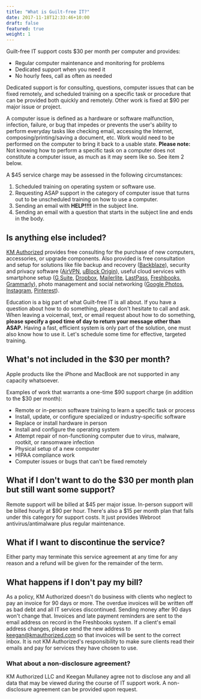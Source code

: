 ```yaml
---
title: "What is Guilt-free IT?"
date: 2017-11-18T12:33:46+10:00
draft: false
featured: true
weight: 1
---
```


Guilt-free IT support costs $30 per month per computer and provides:

- Regular computer maintenance and monitoring for problems
- Dedicated support when you need it
- No hourly fees, call as often as needed

Dedicated support is for consulting, questions, computer issues that can be fixed remotely, and scheduled training on a specific task or procedure that can be provided both quickly and remotely. Other work is fixed at $90 per major issue or project.

A computer issue is defined as a hardware or software malfunction, infection, failure, or bug that impedes or prevents the user's ability to perform everyday tasks like checking email, accessing the Internet, composing/printing/saving a document, etc. Work would need to be performed on the computer to bring it back to a usable state. **Please note:** Not knowing how to perform a specific task on a computer does not constitute a computer issue, as much as it may seem like so. See item 2 below.

A $45 service charge may be assessed in the following circumstances:

1. Scheduled training on operating system or software use.
2. Requesting ASAP support in the category of computer issue that turns out to be unscheduled training on how to use a computer.
3. Sending an email with **HELP!!!!** in the subject line.
4. Sending an email with a question that starts in the subject line and ends in the body.

## Is anything else included?

[KM Authorized](http://kmauthorized.com) provides free consulting for the purchase of new computers, accessories, or upgrade components. Also provided is free consultation and setup for solutions like file backup and recovery ([Backblaze](http://www.backblaze.com/partner/af1147)), security and privacy software ([AirVPN](https://airvpn.org/?referred_by=131268), [uBlock Origin](https://github.com/gorhill/uBlock)), useful cloud services with smartphone setup ([G Suite](https://gsuite.google.com/), [Dropbox](https://www.dropbox.com/referrals/NTc2Njc5ODM5), [Mailerlite](http://www.mailerlite.com/a/vvizvzciqh), [LastPass](https://lastpass.com/f?3202156), [Freshbooks](https://kmauthorized.freshbooks.com/signup/), [Grammarly](https://gram.ly/GgWj)), photo management and social networking ([Google Photos](https://photos.google.com/), [Instagram](http://instagram.com), [Pinterest](http://pinterest.com)).

Education is a big part of what Guilt-free IT is all about. If you have a question about how to do something, please don't hesitate to call and ask. When leaving a voicemail, text, or email request about how to do something, **please specify a good time of day to return your message other than ASAP.** Having a fast, efficient system is only part of the solution, one must also know how to use it. Let's schedule some time for effective, targeted training.

## What's not included in the $30 per month?

Apple products like the iPhone and MacBook are not supported in any capacity whatsoever.

Examples of work that warrants a one-time $90 support charge (in addition to the $30 per month):

- Remote or in-person software training to learn a specific task or process
- Install, update, or configure specialized or industry-specific software
- Replace or install hardware in person
- Install and configure the operating system
- Attempt repair of non-functioning computer due to virus, malware, rootkit, or ransomware infection
- Physical setup of a new computer
- HIPAA compliance work
- Computer issues or bugs that can't be fixed remotely

## What if I don't want to do the $30 per month plan but still want some support?

Remote support will be billed at $45 per major issue. In-person support will be billed hourly at $90 per hour. There's also a $15 per month plan that falls under this category for support costs. It just provides Webroot antivirus/antimalware plus regular maintenance.

## What if I want to discontinue the service?

Either party may terminate this service agreement at any time for any reason and a refund will be given for the remainder of the term.

## What happens if I don't pay my bill?

As a policy, KM Authorized doesn't do business with clients who neglect to pay an invoice for 90 days or more. The overdue invoices will be written off as bad debt and all IT services discontinued. Sending money after 90 days won't change that. Invoices and late payment reminders are sent to the email address on record in the Freshbooks system. If a client's email address changes, please send the new address to [keegan@kmauthorized.com](mailto:keegan@kmauthorized.com?Subject=New%20email%20address) so that invoices will be sent to the correct inbox. It is not KM Authorized's responsibility to make sure clients read their emails and pay for services they have chosen to use.

### What about a non-disclosure agreement?

KM Authorized LLC and Keegan Mullaney agree not to disclose any and all data that may be viewed during the course of IT support work. A non-disclosure agreement can be provided upon request.
